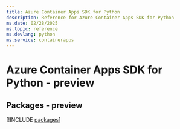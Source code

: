 ```yaml
---
title: Azure Container Apps SDK for Python
description: Reference for Azure Container Apps SDK for Python
ms.date: 02/28/2025
ms.topic: reference
ms.devlang: python
ms.service: containerapps
---
```

# Azure Container Apps SDK for Python - preview
## Packages - preview
[!INCLUDE [packages](container-apps-index.md)]